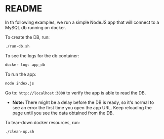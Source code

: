 # README #

In th following examples, we run a simple NodeJS app that will connect to a MySQL db running on docker.

To create the DB, run:
```bash
./run-db.sh
``` 
To see the logs for the db container:
```bash
docker logs app_db
``` 

To run the app:
```bash
node index.js
```

Go to: `http://localhost:3000` to verify the app is able to read the DB.

* **Note:** There might be a delay before the DB is ready, so it's normal to see an error the first time you open the app URL. 
Keep reloading the page until you see the data obtained from the DB.
 

To tear-down docker resources, run:
```bash
./clean-up.sh
```